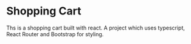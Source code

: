 # Shopping Cart

Ths is a shopping cart built with react. A project which uses typescript, React Router and Bootstrap for styling.
